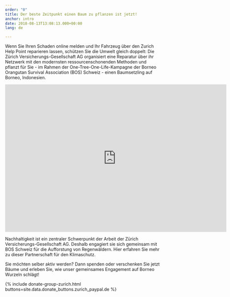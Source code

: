 ```yaml
---
order: "0"
title: Der beste Zeitpunkt einen Baum zu pflanzen ist jetzt!
anchor: intro
date: 2018-08-13T13:08:13.000+00:00
lang: de

---
```

Wenn Sie Ihren Schaden online melden und Ihr Fahrzeug über den Zurich Help Point reparieren lassen, schützen Sie die Umwelt gleich doppelt: Die Zürich Versicherungs-Gesellschaft AG organisiert eine Reparatur über ihr Netzwerk mit den modernsten ressourcenschonenden Methoden und pflanzt für Sie - im Rahmen der One-Tree-One-Life-Kampagne der Borneo Orangutan Survival Association (BOS) Schweiz - einen Baumsetzling auf Borneo, Indonesien.

<div class="videoWrapper"> <iframe src="https://player.vimeo.com/video/245368582" width="720" height="480" frameborder="0" webkitallowfullscreen mozallowfullscreen allowfullscreen></iframe> </div>

Nachhaltigkeit ist ein zentraler Schwerpunkt der Arbeit der Zürich Versicherungs-Gesellschaft AG. Deshalb engagiert sie sich gemeinsam mit BOS Schweiz für die Aufforstung von Regenwäldern. Hier erfahren Sie mehr zu dieser Partnerschaft für den Klimaschutz.

Sie möchten selber aktiv werden? Dann spenden oder verschenken Sie jetzt Bäume und erleben Sie, wie unser gemeinsames Engagement auf Borneo Wurzeln schlägt!

{% include donate-group-zurich.html buttons=site.data.donate_buttons.zurich_paypal.de %}